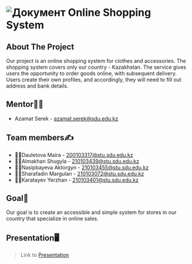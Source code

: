  # ![Документ](https://github.com/othneildrew/Best-README-Template/raw/master/images/logo.png)  Online Shopping System

## About The Project
Our project is an online shopping system for clothes and accessories. 
The shopping system covers only our country - Kazakhstan. 
The service gives users the opportunity to order goods online, with subsequent delivery. 
Users create their own profiles, and accordingly, they will need to fill out address and bank details.

## Mentor👨‍🏫
- Azamat Serek - <azamat.serek@sdu.edu.kz>

## Team members✍️️
- 👩‍💻Dauletova Maira - 200103317@stu.sdu.edu.kz
- 👩‍💻Almakhan Shugyla - 210103439@stu.sdu.edu.kz
- 👩‍💻Nasipbayeva Aktorgyn - 210103455@stu.sdu.edu.kz
- 👨‍💻Sharafadin Margulan - 210103072@stu.sdu.edu.kz
- 👨‍💻Karatayev Yerzhan - 210103401@stu.sdu.edu.kz

## Goal🎯
Our goal is to create an accessible and simple system for stores in our country that specialize in online sales.

## Presentation🖥️

> Link to [Presentation](https://www.canva.com/design/DAFhARqXsFk/kqsgzMfHXwN3aGsZB4lbLQ/edit?utm_content=DAFhARqXsFk&utm_campaign=designshare&utm_medium=link2&utm_source=sharebutton)
